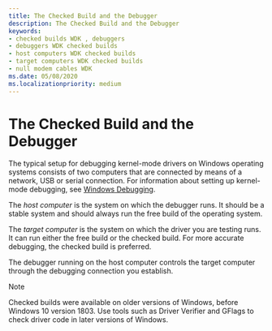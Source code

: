 ```yaml
---
title: The Checked Build and the Debugger
description: The Checked Build and the Debugger
keywords:
- checked builds WDK , debuggers
- debuggers WDK checked builds
- host computers WDK checked builds
- target computers WDK checked builds
- null modem cables WDK
ms.date: 05/08/2020
ms.localizationpriority: medium
---
```


# The Checked Build and the Debugger

The typical setup for debugging kernel-mode drivers on Windows operating systems consists of two computers that are connected by means of a network, USB or serial connection. For information about setting up kernel-mode debugging, see [Windows Debugging](../debugger/index.md).

The *host computer* is the system on which the debugger runs. It should be a stable system and should always run the free build of the operating system.

The *target computer* is the system on which the driver you are testing runs. It can run either the free build or the checked build. For more accurate debugging, the checked build is preferred.

The debugger running on the host computer controls the target computer through the debugging connection you establish.

> [!NOTE]
> Checked builds were available on older versions of Windows, before Windows 10 version 1803.
> Use tools such as Driver Verifier and GFlags to check driver code in later versions of Windows.
